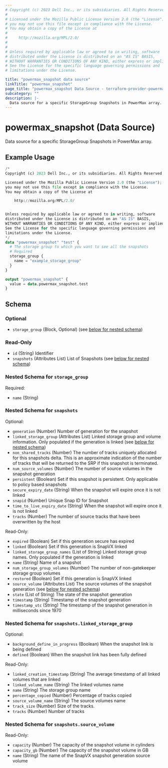 ```yaml
---
# Copyright (c) 2023 Dell Inc., or its subsidiaries. All Rights Reserved.
#
# Licensed under the Mozilla Public License Version 2.0 (the "License");
# you may not use this file except in compliance with the License.
# You may obtain a copy of the License at
#
#     http://mozilla.org/MPL/2.0/
#
#
# Unless required by applicable law or agreed to in writing, software
# distributed under the License is distributed on an "AS IS" BASIS,
# WITHOUT WARRANTIES OR CONDITIONS OF ANY KIND, either express or implied.
# See the License for the specific language governing permissions and
# limitations under the License.

title: "powermax_snapshot data source"
linkTitle: "powermax_snapshot"
page_title: "powermax_snapshot Data Source - terraform-provider-powermax"
subcategory: ""
description: |-
  Data source for a specific StorageGroup Snapshots in PowerMax array.
---
```


# powermax_snapshot (Data Source)

Data source for a specific StorageGroup Snapshots in PowerMax array.

## Example Usage

```terraform
/*
Copyright (c) 2023 Dell Inc., or its subsidiaries. All Rights Reserved.

Licensed under the Mozilla Public License Version 2.0 (the "License");
you may not use this file except in compliance with the License.
You may obtain a copy of the License at

    http://mozilla.org/MPL/2.0/


Unless required by applicable law or agreed to in writing, software
distributed under the License is distributed on an "AS IS" BASIS,
WITHOUT WARRANTIES OR CONDITIONS OF ANY KIND, either express or implied.
See the License for the specific language governing permissions and
limitations under the License.
*/
data "powermax_snapshot" "test" {
  # The storage group to which you want to see all the snapshots
  # Required
  storage_group {
    name = "example_storage_group"
  }
}

output "powermax_snapshot" {
  value = data.powermax_snapshot.test
}
```

<!-- schema generated by tfplugindocs -->
## Schema

### Optional

- `storage_group` (Block, Optional) (see [below for nested schema](#nestedblock--storage_group))

### Read-Only

- `id` (String) Identifier
- `snapshots` (Attributes List) List of Snapshots (see [below for nested schema](#nestedatt--snapshots))

<a id="nestedblock--storage_group"></a>
### Nested Schema for `storage_group`

Required:

- `name` (String)


<a id="nestedatt--snapshots"></a>
### Nested Schema for `snapshots`

Optional:

- `generation` (Number) Number of generation for the snapshot
- `linked_storage_group` (Attributes List) Linked storage group and volume information. Only populated if the generation is linked (see [below for nested schema](#nestedatt--snapshots--linked_storage_group))
- `non_shared_tracks` (Number) The number of tracks uniquely allocated for this snapshots delta. This is an approximate indication of the number of tracks that will be returned to the SRP if this snapshot is terminated.
- `num_source_volumes` (Number) The number of source volumes in the snapshot generation
- `persistent` (Boolean) Set if this snapshot is persistent.  Only applicable to policy based snapshots
- `secure_expiry_date` (String) When the snapshot will expire once it is not linked
- `snapid` (Number) Unique Snap ID for Snapshot
- `time_to_live_expiry_date` (String) When the snapshot will expire once it is not linked
- `tracks` (Number) The number of source tracks that have been overwritten by the host

Read-Only:

- `expired` (Boolean) Set if this generation secure has expired
- `linked` (Boolean) Set if this generation is SnapVX linked
- `linked_storage_group_names` (List of String) Linked storage group names. Only populated if the generation is linked
- `name` (String) Name of a snapshot
- `num_storage_group_volumes` (Number) The number of non-gatekeeper storage group volumes
- `restored` (Boolean) Set if this generation is SnapVX linked
- `source_volume` (Attributes List) The source volumes of the snapshot generation (see [below for nested schema](#nestedatt--snapshots--source_volume))
- `state` (List of String) The state of the snapshot generation
- `timestamp` (String) Timestamp of the snapshot generation
- `timestamp_utc` (String) The timestamp of the snapshot generation in milliseconds since 1970

<a id="nestedatt--snapshots--linked_storage_group"></a>
### Nested Schema for `snapshots.linked_storage_group`

Optional:

- `background_define_in_progress` (Boolean) When the snapshot link is being defined
- `defined` (Boolean) When the snapshot link has been fully defined

Read-Only:

- `linked_creation_timestamp` (String) The average timestamp of all linked volumes that are linked
- `linked_volume_name` (String) The linked volumes name
- `name` (String) The storage group name
- `percentage_copied` (Number) Percentage of tracks copied
- `source_volume_name` (String) The source volumes name
- `track_size` (Number) Size of the tracks.
- `tracks` (Number) Number of tracks


<a id="nestedatt--snapshots--source_volume"></a>
### Nested Schema for `snapshots.source_volume`

Read-Only:

- `capacity` (Number) The capacity of the snapshot volume in cylinders
- `capacity_gb` (Number) The capacity of the snapshot volume in GB
- `name` (String) The name of the SnapVX snapshot generation source volume
